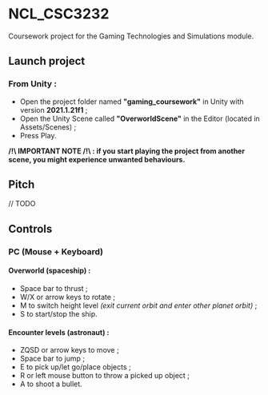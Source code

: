 
# NCL_CSC3232

Coursework project for the Gaming Technologies and Simulations module.

## Launch project

### From Unity :
- Open the project folder named **"gaming_coursework"** in Unity with version **2021.1.21f1** ;
- Open the Unity Scene called **"OverworldScene"** in the Editor (located in Assets/Scenes) ;
- Press Play.

**/!\ IMPORTANT NOTE /!\ : if you start playing the project from another scene, you might experience unwanted behaviours.**

## Pitch

// TODO

## Controls

### PC (Mouse + Keyboard)
#### Overworld (spaceship) :
-   Space bar to thrust ;
-   W/X or arrow keys to rotate ;
-   M to switch height level *(exit current orbit and enter other planet orbit)* ;
-   S to start/stop the ship.

#### Encounter levels (astronaut) :
-   ZQSD or arrow keys to move ;
-   Space bar to jump ;
-   E to pick up/let go/place objects ;
-   R or left mouse button to throw a picked up object ;
-   A to shoot a bullet.